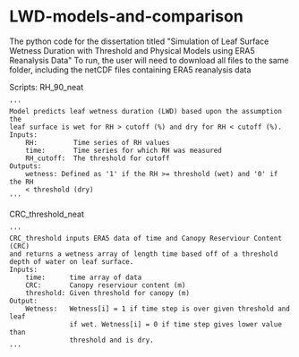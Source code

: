 # LWD-models-and-comparison
The python code for the dissertation titled "Simulation of Leaf Surface Wetness Duration with Threshold and Physical Models using ERA5 Reanalysis Data"
To run, the user will need to download all files to the same folder, including the netCDF files containing ERA5 reanalysis data

Scripts:
RH_90_neat

    '''
    Model predicts leaf wetness duration (LWD) based upon the assumption the
    leaf surface is wet for RH > cutoff (%) and dry for RH < cutoff (%).
    Inputs: 
        RH:         Time series of RH values 
        time:       Time series for which RH was measured
        RH_cutoff:  The threshold for cutoff
    Outputs:
        wetness: Defined as '1' if the RH >= threshold (wet) and '0' if the RH 
        < threshold (dry)
    '''
    
CRC_threshold_neat

    '''
    CRC_threshold inputs ERA5 data of time and Canopy Reserviour Content (CRC)
    and returns a wetness array of length time based off of a threshold
    depth of water on leaf surface.
    Inputs:
        time:      time array of data
        CRC:       Canopy reserviour content (m)
        threshold: Given threshold for canopy (m)
    Output:
        Wetness:   Wetness[i] = 1 if time step is over given threshold and leaf
                   if wet. Wetness[i] = 0 if time step gives lower value than
                   threshold and is dry.
    '''
    
 
